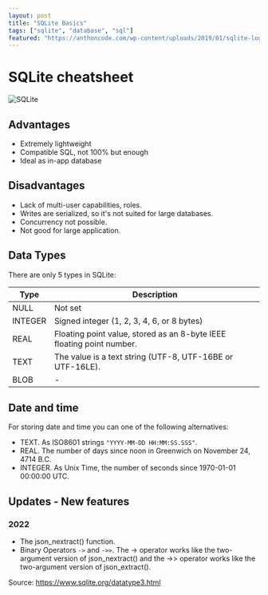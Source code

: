 ```yaml
---
layout: post
title: "SQLite Basics"
tags: ["sqlite", "database", "sql"]
featured: "https://anthoncode.com/wp-content/uploads/2019/01/sqlite-logo-png.png"
---
```


# SQLite cheatsheet

![SQLite](https://anthoncode.com/wp-content/uploads/2019/01/sqlite-logo-png.png)

## Advantages

* Extremely lightweight
* Compatible SQL, not 100% but enough
* Ideal as in-app database

## Disadvantages

* Lack of multi-user capabilities, roles.
* Writes are serialized, so it's not suited for large databases.
* Concurrency not possible.
* Not good for large application.

## Data Types

There are only 5 types in SQLite:

| Type | Description |
| - | - |
| NULL | Not set | 
| INTEGER | Signed integer (1, 2, 3, 4, 6, or 8 bytes) |
| REAL |Floating point value, stored as an 8-byte IEEE floating point number. |
| TEXT | The value is a text string (UTF-8, UTF-16BE or UTF-16LE).|
| BLOB| - |

## Date and time

For storing date and time you can one of the following alternatives:

- TEXT. As ISO8601 strings `"YYYY-MM-DD HH:MM:SS.SSS"`.
- REAL. The number of days since noon in Greenwich on November 24, 4714 B.C.
- INTEGER. As Unix Time, the number of seconds since 1970-01-01 00:00:00 UTC.

## Updates - New features

### 2022

- The json_nextract() function.
- Binary Operators `->` and `->>`. The -> operator works like the two-argument version of json_nextract() and the ->> operator works like the two-argument version of json_extract().

Source: https://www.sqlite.org/datatype3.html